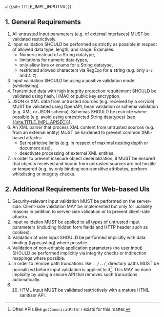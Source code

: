 <title>{{site.TITLE_IMPL_INPUTVAL}</title>
# {{site.TITLE_IMPL_INPUTVAL}}

## 1. General Requirements
1. All untrusted input parameters (e.g. of external interfaces) MUST be validated restrictively.
2. Input validation SHOULD be performed as strictly as possible in respect of allowed data type, length, and range. Examples:
    - Numeric instead of a String datatype,
    - limitations for numeric data types,
    - only allow lists or enums for a String datatype,
    - restricted allowed characters via RegExp for a string (e.g. only `a-z` and `A-Z`).
3. Input validation SHOULD be using a positive validation model (whitelisting).
4. Transmitted data with high integrity protection requirement SHOULD be validated using hash, HMAC or public key encryption.
5. JSON or XML data from untrusted sources (e.g. received by a service) MUST be validated using OpenAPI, bean validation or schema validation (e.g. XML or JSON schema). Schemas SHOULD be restricte where possible (e.g. avoid using unrestricted String datatypes) (see [{{site.TITLE_IMPL_APISEC}}]({{site.URL_IMPL_APISEC}})).
6. An XML parser that process XML content from untrusted sources (e.g. from an external entity) MUST be hardened to prevent common XML-based attacks:
    - Set restrictive limits (e.g. in respect of maximal nesting depth or document size),
    - deactivate processing of external XML entities.
7. In order to prevent insecure object deserialization, it MUST be ensured that objects received and bound from untrusted sources are not hostile or tempered (e.g. by only binding non-sensitive attributes, perform whitelisting or integrity checks.

## 2. Additional Requirements for Web-based UIs
1. Security-relevant input validation MUST be performed on the server-side. Client-side validation MAY be implemented but only for usability reasons in addition to server-side validation or to prevent client-side attacks.
2. Input validation MUST be applied to all types of untrusted input parameters (including hidden form fields and HTTP header such as cookies).
3. Validation of user input SHOULD be performed implicitly with data binding (typecasting) where possible.
4. Validation of non-editable application parameters (no user input) SHOULD be performed implicitly via integrity checks or indirection mappings where possible.
5. In order to remove path truncations like `../../`, directory paths MUST be normalized before input validation is applied to it[^1]. This MAY be done implicitly by using a secure API that removes such truncations automatically.
6. 10. HTML input MUST be validated restrictively with a mature HTML sanitizer API.


[^1]: Often APIs like `getCanonicalPath()` exists for this matter.
